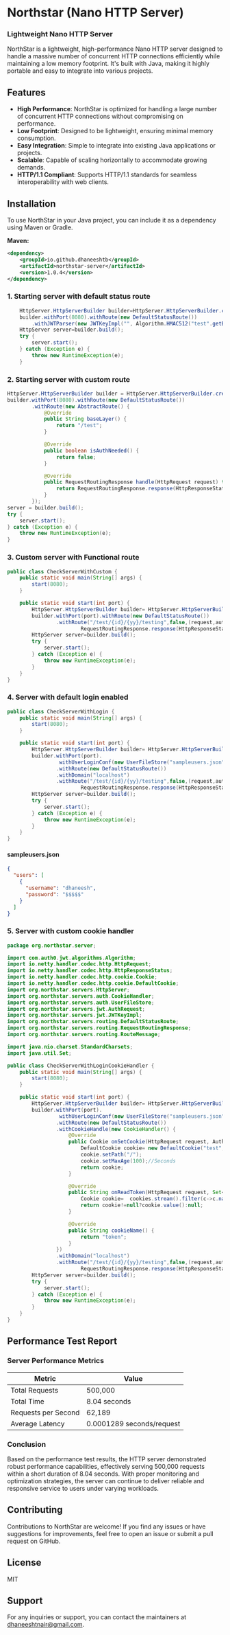 # Northstar (Nano HTTP Server)

### Lightweight Nano HTTP Server

NorthStar is a lightweight, high-performance Nano HTTP server designed to handle a massive number of concurrent HTTP connections efficiently while maintaining a low memory footprint. It's built with Java, making it highly portable and easy to integrate into various projects.

## Features

- **High Performance**: NorthStar is optimized for handling a large number of concurrent HTTP connections without compromising on performance.
- **Low Footprint**: Designed to be lightweight, ensuring minimal memory consumption.
- **Easy Integration**: Simple to integrate into existing Java applications or projects.
- **Scalable**: Capable of scaling horizontally to accommodate growing demands.
- **HTTP/1.1 Compliant**: Supports HTTP/1.1 standards for seamless interoperability with web clients.

## Installation

To use NorthStar in your Java project, you can include it as a dependency using Maven or Gradle.

**Maven:**
```xml
<dependency>
    <groupId>io.github.dhaneeshtb</groupId>
    <artifactId>northstar-server</artifactId>
    <version>1.0.4</version>
</dependency>

```
### 1. Starting server with default status route
```java
    HttpServer.HttpServerBuilder builder=HttpServer.HttpServerBuilder.createBuilder();
    builder.withPort(8080).withRoute(new DefaultStatusRoute())
        .withJWTParser(new JWTKeyImpl("", Algorithm.HMAC512("test".getBytes(StandardCharsets.UTF_8))));
    HttpServer server=builder.build();
    try {
        server.start();
    } catch (Exception e) {
        throw new RuntimeException(e);
    }
```
### 2. Starting server with custom route
```java
HttpServer.HttpServerBuilder builder = HttpServer.HttpServerBuilder.createBuilder();
builder.withPort(8080).withRoute(new DefaultStatusRoute())
        .withRoute(new AbstractRoute() {
            @Override
            public String baseLayer() {
                return "/test";
            }

            @Override
            public boolean isAuthNeeded() {
                return false;
            }

            @Override
            public RequestRoutingResponse handle(HttpRequest request) throws Exception {
                return RequestRoutingResponse.response(HttpResponseStatus.OK, new RouteMessage.RouteAttributeMessage(Map.of("name", "value")));
            }
        });
server = builder.build();
try {
    server.start();
} catch (Exception e) {
    throw new RuntimeException(e);
}

```

### 3. Custom server with Functional route

```java
public class CheckServerWithCustom {
    public static void main(String[] args) {
        start(8080);
    }

    public static void start(int port) {
        HttpServer.HttpServerBuilder builder= HttpServer.HttpServerBuilder.createBuilder();
        builder.withPort(port).withRoute(new DefaultStatusRoute())
                .withRoute("/test/{id}/{yy}/testing",false,(request,authInfo,match)->
                        RequestRoutingResponse.response(HttpResponseStatus.OK, new RouteMessage.RouteAttributeMessage(match.getAttributes()))).withJWTParser(new JWTKeyImpl("", Algorithm.HMAC512("test".getBytes(StandardCharsets.UTF_8))));
        HttpServer server=builder.build();
        try {
            server.start();
        } catch (Exception e) {
            throw new RuntimeException(e);
        }
    }
}
```

### 4. Server with default login enabled

```java
public class CheckServerWithLogin {
    public static void main(String[] args) {
        start(8080);
    }

    public static void start(int port) {
        HttpServer.HttpServerBuilder builder= HttpServer.HttpServerBuilder.createBuilder();
        builder.withPort(port).
                 withUserLoginConf(new UserFileStore("sampleusers.json"))
                .withRoute(new DefaultStatusRoute())
                .withDomain("localhost")
                .withRoute("/test/{id}/{yy}/testing",false,(request,authInfo,match)->
                        RequestRoutingResponse.response(HttpResponseStatus.OK, new RouteMessage.RouteAttributeMessage(match.getAttributes()))).withJWTParser(new JWTKeyImpl("", Algorithm.HMAC512("test".getBytes(StandardCharsets.UTF_8))));
        HttpServer server=builder.build();
        try {
            server.start();
        } catch (Exception e) {
            throw new RuntimeException(e);
        }
    }
}
```
#### sampleusers.json
```json
{
  "users": [
    {
      "username": "dhaneesh",
      "password": "$$$$$"
    }
  ]
}
```

### 5. Server with custom cookie handler
```java
package org.northstar.server;

import com.auth0.jwt.algorithms.Algorithm;
import io.netty.handler.codec.http.HttpRequest;
import io.netty.handler.codec.http.HttpResponseStatus;
import io.netty.handler.codec.http.cookie.Cookie;
import io.netty.handler.codec.http.cookie.DefaultCookie;
import org.northstar.servers.HttpServer;
import org.northstar.servers.auth.CookieHandler;
import org.northstar.servers.auth.UserFileStore;
import org.northstar.servers.jwt.AuthRequest;
import org.northstar.servers.jwt.JWTKeyImpl;
import org.northstar.servers.routing.DefaultStatusRoute;
import org.northstar.servers.routing.RequestRoutingResponse;
import org.northstar.servers.routing.RouteMessage;

import java.nio.charset.StandardCharsets;
import java.util.Set;

public class CheckServerWithLoginCookieHandler {
    public static void main(String[] args) {
        start(8080);
    }

    public static void start(int port) {
        HttpServer.HttpServerBuilder builder= HttpServer.HttpServerBuilder.createBuilder();
        builder.withPort(port).
                 withUserLoginConf(new UserFileStore("sampleusers.json"))
                .withRoute(new DefaultStatusRoute())
                .withCookieHandle(new CookieHandler() {
                    @Override
                    public Cookie onSetCookie(HttpRequest request, AuthRequest.LoginResponse loginResponse) {
                        DefaultCookie cookie= new DefaultCookie("test","tes");
                        cookie.setPath("/");
                        cookie.setMaxAge(100);//Seconds
                        return cookie;
                    }

                    @Override
                    public String onReadToken(HttpRequest request, Set<Cookie> cookies) {
                        Cookie cookie=  cookies.stream().filter(c->c.name().equalsIgnoreCase(cookieName())).findFirst().orElse(null);
                        return cookie!=null?cookie.value():null;
                    }

                    @Override
                    public String cookieName() {
                        return "token";
                    }
                })
                .withDomain("localhost")
                .withRoute("/test/{id}/{yy}/testing",false,(request,authInfo,match)->
                        RequestRoutingResponse.response(HttpResponseStatus.OK, new RouteMessage.RouteAttributeMessage(match.getAttributes()))).withJWTParser(new JWTKeyImpl("", Algorithm.HMAC512("test".getBytes(StandardCharsets.UTF_8))));
        HttpServer server=builder.build();
        try {
            server.start();
        } catch (Exception e) {
            throw new RuntimeException(e);
        }
    }
}

```

## Performance Test Report

### Server Performance Metrics

| Metric             | Value        |
|--------------------|--------------|
| Total Requests     | 500,000      |
| Total Time         | 8.04 seconds |
| Requests per Second| 62,189       |
| Average Latency    | 0.0001289 seconds/request |

### Conclusion

Based on the performance test results, the HTTP server demonstrated robust performance capabilities, effectively serving 500,000 requests within a short duration of 8.04 seconds. With proper monitoring and optimization strategies, the server can continue to deliver reliable and responsive service to users under varying workloads.




## Contributing
Contributions to NorthStar are welcome! If you find any issues or have suggestions for improvements, feel free to open an issue or submit a pull request on GitHub.


## License
MIT

## Support
For any inquiries or support, you can contact the maintainers at dhaneeshtnair@gmail.com.

